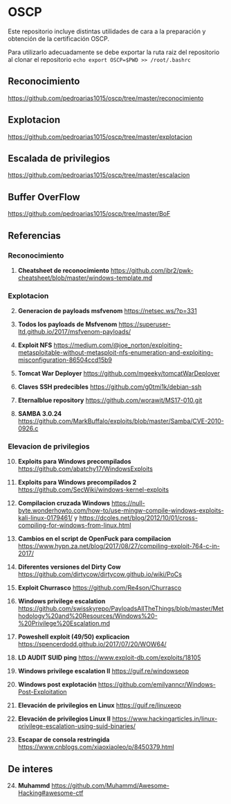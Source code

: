 # OSCP

Este repositorio incluye distintas utilidades de cara a la preparación y obtención de la certificación OSCP.

Para utilizarlo adecuadamente se debe exportar la ruta raiz del repositorio al clonar el repositorio `echo export OSCP=$PWD >> /root/.bashrc`

## Reconocimiento

https://github.com/pedroarias1015/oscp/tree/master/reconocimiento

## Explotacion

https://github.com/pedroarias1015/oscp/tree/master/explotacion

##  Escalada de privilegios

https://github.com/pedroarias1015/oscp/tree/master/escalacion

## Buffer OverFlow

https://github.com/pedroarias1015/oscp/tree/master/BoF

## Referencias

### Reconocimiento

1) __Cheatsheet de reconocimiento__ https://github.com/ibr2/pwk-cheatsheet/blob/master/windows-template.md

### Explotacion

2) __Generacion de payloads msfvenom__ https://netsec.ws/?p=331

3) __Todos los payloads de Msfvenom__ https://superuser-ltd.github.io/2017/msfvenom-payloads/

4) __Exploit NFS__ https://medium.com/@joe_norton/exploiting-metasploitable-without-metasploit-nfs-enumeration-and-exploiting-misconfiguration-86504ccd15b9

5) __Tomcat War Deployer__ https://github.com/mgeeky/tomcatWarDeployer

6) __Claves SSH predecibles__ https://github.com/g0tmi1k/debian-ssh

7) __Eternalblue repository__ https://github.com/worawit/MS17-010.git 

8) __SAMBA 3.0.24__  https://github.com/MarkBuffalo/exploits/blob/master/Samba/CVE-2010-0926.c

### Elevacion de privilegios

10) __Exploits para Windows precompilados__ https://github.com/abatchy17/WindowsExploits

11) __Exploits para Windows precompilados 2__ https://github.com/SecWiki/windows-kernel-exploits

12) __Compilacion cruzada Windows__ https://null-byte.wonderhowto.com/how-to/use-mingw-compile-windows-exploits-kali-linux-0179461/ y https://dcoles.net/blog/2012/10/01/cross-compiling-for-windows-from-linux.html 

13) __Cambios en el script de OpenFuck para compilacion__ https://www.hypn.za.net/blog/2017/08/27/compiling-exploit-764-c-in-2017/ 

14) __Diferentes versiones del Dirty Cow__ https://github.com/dirtycow/dirtycow.github.io/wiki/PoCs

15) __Exploit Churrasco__ https://github.com/Re4son/Churrasco

16) __Windows privilege escalation__ https://github.com/swisskyrepo/PayloadsAllTheThings/blob/master/Methodology%20and%20Resources/Windows%20-%20Privilege%20Escalation.md

17) __Poweshell exploit (49/50) explicacion__ https://spencerdodd.github.io/2017/07/20/WOW64/

18) __LD AUDIT SUID ping__ https://www.exploit-db.com/exploits/18105 

19) __Windows privilege escalation II__ https://guif.re/windowseop

20) __Windows post explotación__ https://github.com/emilyanncr/Windows-Post-Exploitation

21) __Elevación de privilegios en Linux__ https://guif.re/linuxeop

22) __Elevación de privilegios Linux II__ https://www.hackingarticles.in/linux-privilege-escalation-using-suid-binaries/

23) __Escapar de consola restringida__ https://www.cnblogs.com/xiaoxiaoleo/p/8450379.html


## De interes

24) __Muhammd__ https://github.com/Muhammd/Awesome-Hacking#awesome-ctf
